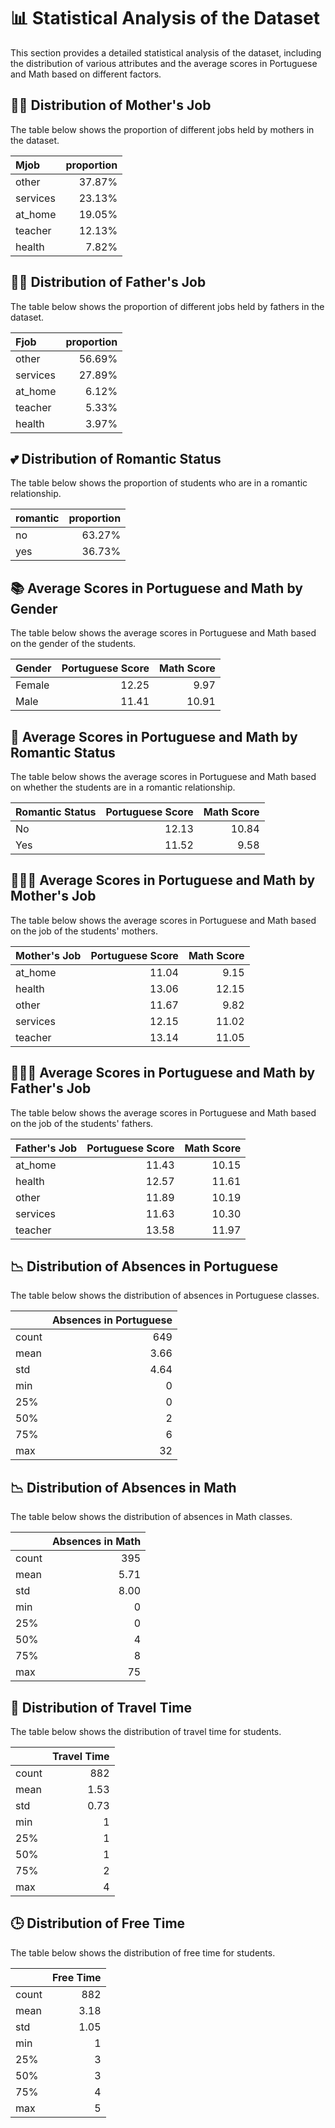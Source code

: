 # 📊 Statistical Analysis of the Dataset

This section provides a detailed statistical analysis of the dataset, including the distribution of various attributes and the average scores in Portuguese and Math based on different factors.

## 👩‍🏫 Distribution of Mother's Job
The table below shows the proportion of different jobs held by mothers in the dataset.

| Mjob     |   proportion |
|:---------|-------------:|
| other    |     37.87%   |
| services |     23.13%   |
| at_home  |     19.05%   |
| teacher  |     12.13%   |
| health   |      7.82%   |

## 👨‍🏫 Distribution of Father's Job
The table below shows the proportion of different jobs held by fathers in the dataset.

| Fjob     |   proportion |
|:---------|-------------:|
| other    |     56.69%   |
| services |     27.89%   |
| at_home  |      6.12%   |
| teacher  |      5.33%   |
| health   |      3.97%   |

## 💕 Distribution of Romantic Status
The table below shows the proportion of students who are in a romantic relationship.

| romantic   |   proportion |
|:-----------|-------------:|
| no         |      63.27%  |
| yes        |      36.73%  |

## 📚 Average Scores in Portuguese and Math by Gender
The table below shows the average scores in Portuguese and Math based on the gender of the students.

| Gender |   Portuguese Score |   Math Score |
|:------|--------------------:|-------------:|
| Female|     12.25           |      9.97    |
| Male  |     11.41           |     10.91    |

## 💑 Average Scores in Portuguese and Math by Romantic Status
The table below shows the average scores in Portuguese and Math based on whether the students are in a romantic relationship.

| Romantic Status |   Portuguese Score |   Math Score |
|:----------------|--------------------:|-------------:|
| No              |     12.13           |     10.84    |
| Yes             |     11.52           |      9.58    |

## 👩‍👧‍👦 Average Scores in Portuguese and Math by Mother's Job
The table below shows the average scores in Portuguese and Math based on the job of the students' mothers.

| Mother's Job |   Portuguese Score |   Math Score |
|:-------------|--------------------:|-------------:|
| at_home      |     11.04           |      9.15    |
| health       |     13.06           |     12.15    |
| other        |     11.67           |      9.82    |
| services     |     12.15           |     11.02    |
| teacher      |     13.14           |     11.05    |

## 👨‍👧‍👦 Average Scores in Portuguese and Math by Father's Job
The table below shows the average scores in Portuguese and Math based on the job of the students' fathers.

| Father's Job |   Portuguese Score |   Math Score |
|:-------------|--------------------:|-------------:|
| at_home      |     11.43           |     10.15    |
| health       |     12.57           |     11.61    |
| other        |     11.89           |     10.19    |
| services     |     11.63           |     10.30    |
| teacher      |     13.58           |     11.97    |

## 📉 Distribution of Absences in Portuguese
The table below shows the distribution of absences in Portuguese classes.

|       |   Absences in Portuguese |
|:------|--------------------------:|
| count |      649                  |
| mean  |        3.66               |
| std   |        4.64               |
| min   |        0                  |
| 25%   |        0                  |
| 50%   |        2                  |
| 75%   |        6                  |
| max   |       32                  |

## 📉 Distribution of Absences in Math
The table below shows the distribution of absences in Math classes.

|       |   Absences in Math |
|:------|--------------------:|
| count |       395           |
| mean  |         5.71        |
| std   |         8.00        |
| min   |         0           |
| 25%   |         0           |
| 50%   |         4           |
| 75%   |         8           |
| max   |        75           |

## 🚗 Distribution of Travel Time
The table below shows the distribution of travel time for students.

|       |   Travel Time |
|:------|--------------:|
| count |   882         |
| mean  |     1.53      |
| std   |     0.73      |
| min   |     1         |
| 25%   |     1         |
| 50%   |     1         |
| 75%   |     2         |
| max   |     4         |

## 🕒 Distribution of Free Time
The table below shows the distribution of free time for students.

|       |   Free Time |
|:------|------------:|
| count |  882        |
| mean  |    3.18     |
| std   |    1.05     |
| min   |    1        |
| 25%   |    3        |
| 50%   |    3        |
| 75%   |    4        |
| max   |    5        |